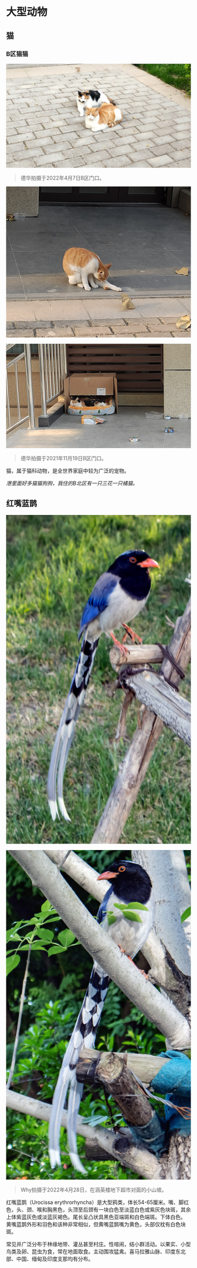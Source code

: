 # 大型动物

## 猫

### B区猫猫

![猫1](大型动物/猫1.jpg)

> 德华拍摄于2022年4月7日B区门口。

![猫2](大型动物/猫2.jpg)

![猫3](大型动物/猫3.jpg)

> 德华拍摄于2021年11月19日B区门口。

猫，属于猫科动物，是全世界家庭中较为广泛的宠物。

*港里面好多猫猫狗狗，我住的B北区有一只三花一只橘猫。*

## 红嘴蓝鹊

![红嘴蓝鹊1](大型动物/红嘴蓝鹊1.jpg)

![红嘴蓝鹊2](大型动物/红嘴蓝鹊2.jpg)

> Why拍摄于2022年4月28日，在涵英楼地下超市对面的小山坡。

红嘴蓝鹊（Urocissa erythrorhyncha）是大型鸦类，体长54-65厘米。嘴、脚红色，头、颈、喉和胸黑色，头顶至后颈有一块白色至淡蓝白色或紫灰色块斑，其余上体紫蓝灰色或淡蓝灰褐色。尾长呈凸状具黑色亚端斑和白色端斑。下体白色。 黄嘴蓝鹊外形和羽色和该种非常相似，但黄嘴蓝鹊嘴为黄色，头部仅枕有白色块斑。

常见并广泛分布于林缘地带、灌丛甚至村庄。性喧闹，结小群活动。以果实、小型鸟类及卵、昆虫为食，常在地面取食。主动围攻猛禽。喜马拉雅山脉、印度东北部、中国、缅甸及印度支那均有分布。
